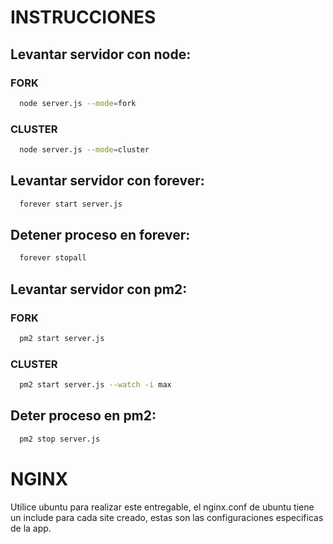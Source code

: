 # INSTRUCCIONES

## Levantar servidor con node:

### FORK
```bash
  node server.js --mode=fork
```

### CLUSTER
```bash
  node server.js --mode=cluster
```

## Levantar servidor con forever:

```bash
  forever start server.js
```

## Detener proceso en forever:

```bash
  forever stopall
```

## Levantar servidor con pm2:

### FORK
```bash
  pm2 start server.js
```

### CLUSTER
```bash
  pm2 start server.js --watch -i max
```

## Deter proceso en pm2:
```bash
  pm2 stop server.js
```

# NGINX
Utilice ubuntu para realizar este entregable, el nginx.conf de ubuntu tiene un include para cada site creado, estas son las configuraciones especificas de la app.